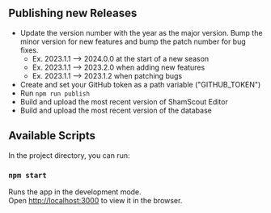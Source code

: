 ## Publishing new Releases
- Update the version number with the year as the major version. Bump the minor version for new features and bump the patch number for bug fixes.
  - Ex. 2023.1.1 --> 2024.0.0 at the start of a new season
  - Ex. 2023.1.1 --> 2023.2.0 when adding new features
  - Ex. 2023.1.1 --> 2023.1.2 when patching bugs
- Create and set your GitHub token as a path variable ("GITHUB_TOKEN")
- Run `npm run publish`
- Build and upload the most recent version of ShamScout Editor 
- Build and upload the most recent version of the database

## Available Scripts

In the project directory, you can run:

### `npm start`

Runs the app in the development mode.\
Open [http://localhost:3000](http://localhost:3000) to view it in the browser.


